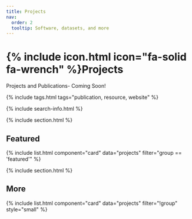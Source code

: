 ```yaml
---
title: Projects
nav:
  order: 2
  tooltip: Software, datasets, and more
---
```


# {% include icon.html icon="fa-solid fa-wrench" %}Projects

Projects and Publications- Coming Soon!

{% include tags.html tags="publication, resource, website" %}

{% include search-info.html %}

{% include section.html %}

## Featured

{% include list.html component="card" data="projects" filter="group == 'featured'" %}

{% include section.html %}

## More

{% include list.html component="card" data="projects" filter="!group" style="small" %}
